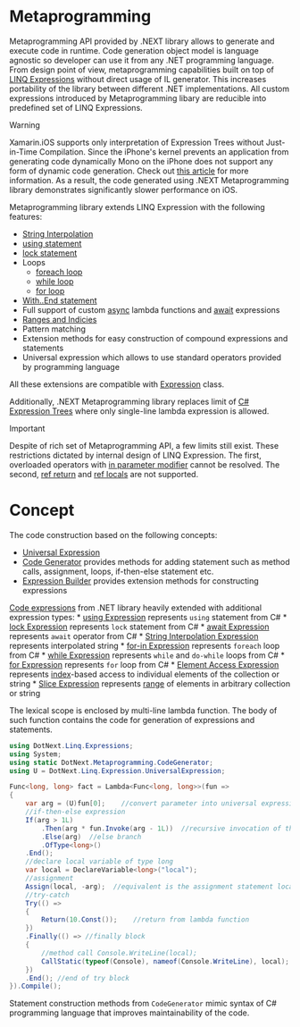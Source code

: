 Metaprogramming
====
Metaprogramming API provided by .NEXT library allows to generate and execute code in runtime. Code generation object model is language agnostic so developer can use it from any .NET programming language. From design point of view, metaprogramming capabilities built on top of [LINQ Expressions](https://docs.microsoft.com/en-us/dotnet/api/system.linq.expressions) without direct usage of IL generator. This increases portability of the library between different .NET implementations. All custom expressions introduced by Metaprogramming libary are reducible into predefined set of LINQ Expressions.

> [!WARNING]
> Xamarin.iOS supports only interpretation of Expression Trees without Just-in-Time Compilation. Since the iPhone's kernel prevents an application from generating code dynamically Mono on the iPhone does not support any form of dynamic code generation. Check out [this article](https://docs.microsoft.com/en-us/xamarin/ios/internals/limitations) for more information. As a result, the code generated using .NEXT Metaprogramming library demonstrates significantly slower performance on iOS.

Metaprogramming library extends LINQ Expression with the following features:
* [String Interpolation](https://docs.microsoft.com/en-us/dotnet/csharp/language-reference/tokens/interpolated)
* [using statement](https://docs.microsoft.com/en-us/dotnet/csharp/language-reference/keywords/using-statement)
* [lock statement](https://docs.microsoft.com/en-us/dotnet/csharp/language-reference/keywords/lock-statement)
* Loops
    * [foreach loop](https://docs.microsoft.com/en-us/dotnet/csharp/language-reference/keywords/foreach-in)
    * [while loop](https://docs.microsoft.com/en-us/dotnet/csharp/language-reference/keywords/while)
    * [for loop](https://docs.microsoft.com/en-us/dotnet/csharp/language-reference/keywords/for)
* [With..End statement](https://docs.microsoft.com/en-us/dotnet/visual-basic/language-reference/statements/with-end-with-statement)
* Full support of custom [async](https://docs.microsoft.com/en-us/dotnet/csharp/language-reference/keywords/async) lambda functions and [await](https://docs.microsoft.com/en-us/dotnet/csharp/language-reference/keywords/await) expressions
* [Ranges and Indicies](https://docs.microsoft.com/en-us/dotnet/csharp/language-reference/proposals/csharp-8.0/ranges)
* Pattern matching
* Extension methods for easy construction of compound expressions and statements
* Universal expression which allows to use standard operators provided by programming language

All these extensions are compatible with [Expression](https://docs.microsoft.com/en-us/dotnet/api/system.linq.expressions.expression) class.

Additionally, .NEXT Metaprogramming library replaces limit of [C# Expression Trees](https://docs.microsoft.com/en-us/dotnet/csharp/programming-guide/concepts/expression-trees/) where only single-line lambda expression is allowed.

> [!IMPORTANT]
> Despite of rich set of Metaprogramming API, a few limits still exist. These restrictions dictated by internal design of LINQ Expression. The first, overloaded operators with [in parameter modifier](https://docs.microsoft.com/en-us/dotnet/csharp/language-reference/keywords/in-parameter-modifier) cannot be resolved. The second, [ref return](https://docs.microsoft.com/en-us/dotnet/csharp/language-reference/keywords/ref#reference-return-values) and [ref locals](https://docs.microsoft.com/en-us/dotnet/csharp/language-reference/keywords/ref#ref-locals) are not supported.

# Concept
The code construction based on the following concepts:
* [Universal Expression](universal.md)
* [Code Generator](../../api/DotNext.Metaprogramming.CodeGenerator.yml) provides methods for adding statement such as method calls, assignment, loops, if-then-else statement etc.
* [Expression Builder](../../api/DotNext.Linq.Expressions.ExpressionBuilder.yml) provides extension methods for constructing expressions

[Code expressions](https://docs.microsoft.com/en-us/dotnet/api/system.linq.expressions) from .NET library heavily extended with additional expression types:
    * [using Expression](../../api/DotNext.Linq.Expressions.UsingExpression.yml) represents `using` statement from C#
    * [lock Expression](../../api/DotNext.Linq.Expressions.LockExpression.yml) represents `lock` statement from C#
    * [await Expression](../../api/DotNext.Linq.Expressions.AwaitExpression.yml) represents `await` operator from C#
    * [String Interpolation Expression](../../api/DotNext.Linq.Expressions.InterpolationExpression.yml) represents interpolated string
    * [for-in Expression](../../api/DotNext.Linq.Expressions.ForEachExpression.yml) represents `foreach` loop from C#
    * [while Expression](../../api/DotNext.Linq.Expressions.WhileExpression.yml) represents `while` and `do-while` loops from C#
    * [for Expression](../../api/DotNext.Linq.Expressions.ForExpression.yml) represents `for` loop from C#
    * [Element Access Expression](../../api/DotNext.Linq.Expressions.CollectionAccessExpression.yml) represents [index](https://docs.microsoft.com/en-us/dotnet/api/system.index)-based access to individual elements of the collection or string
    * [Slice Expression](../../api/DotNext.Linq.Expressions.SliceExpression.yml) represents [range](https://docs.microsoft.com/en-us/dotnet/api/system.range) of elements in arbitrary collection or string

The lexical scope is enclosed by multi-line lambda function. The body of such function contains the code for generation of expressions and statements.

```csharp
using DotNext.Linq.Expressions;
using System;
using static DotNext.Metaprogramming.CodeGenerator;
using U = DotNext.Linq.Expression.UniversalExpression;

Func<long, long> fact = Lambda<Func<long, long>>(fun => 
{
    var arg = (U)fun[0];    //convert parameter into universal expression
    //if-then-else expression
    If(arg > 1L)
        .Then(arg * fun.Invoke(arg - 1L))  //recursive invocation of the current lambda function
        .Else(arg)  //else branch
        .OfType<long>()
    .End();
    //declare local variable of type long
    var local = DeclareVariable<long>("local");
    //assignment
    Assign(local, -arg);  //equivalent is the assignment statement local = -arg
    //try-catch
    Try(() => 
    {
        Return(10.Const());    //return from lambda function
    })
    .Finally(() => //finally block
    {  
        //method call Console.WriteLine(local);
        CallStatic(typeof(Console), nameof(Console.WriteLine), local);
    })
    .End(); //end of try block
}).Compile();
```

Statement construction methods from `CodeGenerator` mimic syntax of C# programming language that improves maintainability of the code.